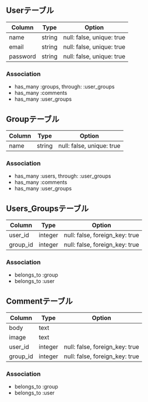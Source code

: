 ##  Userテーブル

|Column|Type|Option|
|------|----|------|
|name|string|null: false, unique: true|
|email|string|null: false, unique: true|
|password|string|null: false, unique: true|

### Association
- has_many  :groups, through: :user_groups
- has_many  :comments
- has_many  :user_groups


## Groupテーブル

|Column|Type|Option|
|------|----|------|
|name|string|null: false, unique: true|

### Association
- has_many  :users, through: :user_groups
- has_many  :comments
- has_many  :user_groups


## Users_Groupsテーブル

|Column|Type|Option|
|------|----|------|
|user_id|integer|null: false, foreign_key: true|
|group_id|integer|null: false, foreign_key: true|

### Association
- belongs_to :group
- belongs_to :user


##  Commentテーブル

|Column|Type|Option|
|------|----|------|
|body|text|
|image|text|
|user_id|integer|null: false, foreign_key: true|
|group_id|integer|null: false, foreign_key: true|

### Association
- belongs_to :group
- belongs_to :user